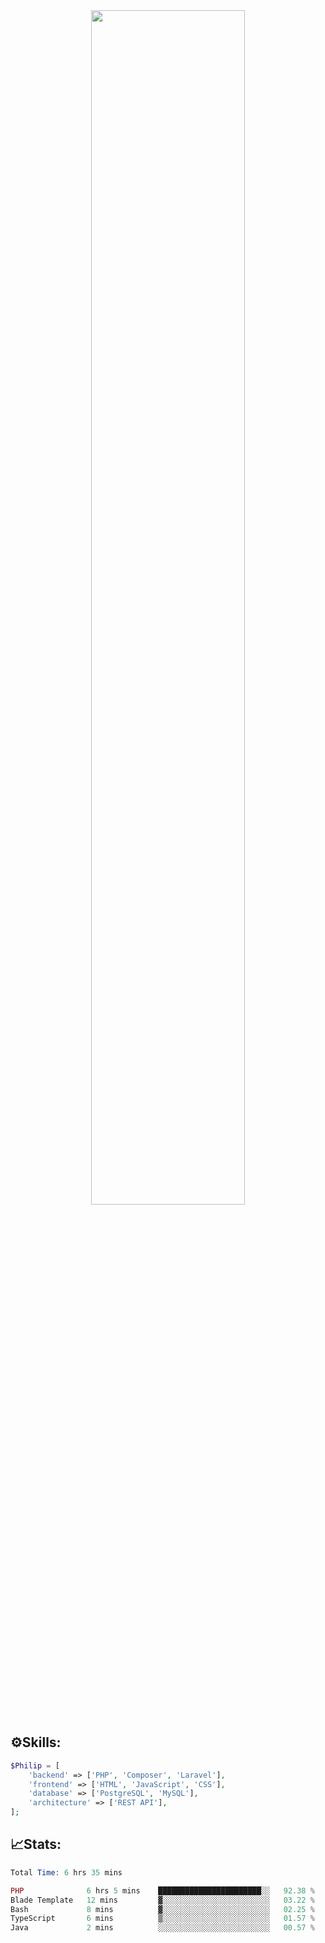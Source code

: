 <div align="center">
<img src="https://readme-typing-svg.demolab.com?font=Inconsolata&weight=500&size=50&duration=4000&pause=300&color=A7A459&center=true&vCenter=true&multiline=true&repeat=false&random=false&width=1300&height=140&lines=Hello,+Привет;I'm+Philip+a+beginner+backend+developer+in+php" width="70%" />
</div>

## ⚙️Skills:
```php
$Philip = [
    'backend' => ['PHP', 'Composer', 'Laravel'],
    'frontend' => ['HTML', 'JavaScript', 'CSS'],
    'database' => ['PostgreSQL', 'MySQL'],
    'architecture' => ['REST API'],
];
```
## 📈Stats:
<!--START_SECTION:waka-->

```PHP
Total Time: 6 hrs 35 mins

PHP              6 hrs 5 mins    ███████████████████████░░   92.38 %
Blade Template   12 mins         ▓░░░░░░░░░░░░░░░░░░░░░░░░   03.22 %
Bash             8 mins          ▓░░░░░░░░░░░░░░░░░░░░░░░░   02.25 %
TypeScript       6 mins          ▒░░░░░░░░░░░░░░░░░░░░░░░░   01.57 %
Java             2 mins          ░░░░░░░░░░░░░░░░░░░░░░░░░   00.57 %
```

<!--END_SECTION:waka-->

